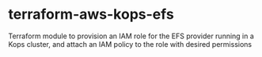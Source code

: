 # terraform-aws-kops-efs
Terraform module to provision an IAM role for the EFS provider running in a Kops cluster, and attach an IAM policy to the role with desired permissions

